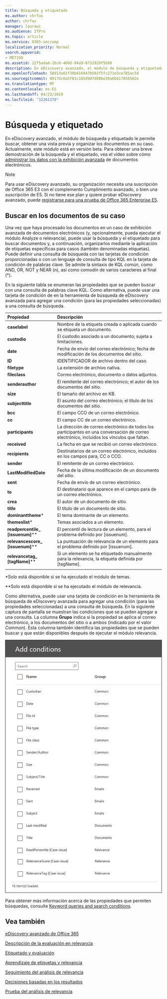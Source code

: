 ```yaml
---
title: Búsqueda y etiquetado
ms.author: chrfox
author: chrfox
manager: laurawi
ms.audience: ITPro
ms.topic: article
ms.service: O365-seccomp
localization_priority: Normal
search.appverid:
- MET150
ms.assetid: 22f5adad-1bc0-460d-94a9-8732929f5b99
description: En eDiscovery avanzado, el módulo de búsqueda y etiquetado le permite buscar, obtener una vista previa y organizar los documentos en su caso. Actualmente, este módulo está en versión beta.
ms.openlocfilehash: 58913a01f30b4169470592f5fc271e3ce785ac5d
ms.sourcegitcommit: 0017dc6a5f81c165d9dfd88be39a6bb17856582e
ms.translationtype: MT
ms.contentlocale: es-ES
ms.lasthandoff: 04/23/2019
ms.locfileid: "32261378"
---
```

# <a name="search-and-tagging"></a>Búsqueda y etiquetado

En eDiscovery avanzado, el módulo de búsqueda y etiquetado le permite buscar, obtener una vista previa y organizar los documentos en su caso. Actualmente, este módulo está en versión beta. Para obtener una breve demostración de la búsqueda y el etiquetado, vea el vídeo sobre cómo [administrar los datos con la exhibición avanzada](https://www.youtube.com/watch?v=VaPYL3DHP6I) de documentos electrónicos.

> [!NOTE]
> Para usar eDiscovery avanzado, su organización necesita una suscripción de Office 365 E3 con el complemento Cumplimiento avanzado, o bien una suscripción de E5. Si no tiene ese plan y quiere probar eDiscovery avanzado, puede [registrarse para una prueba de Office 365 Enterprise E5](https://go.microsoft.com/fwlink/p/?LinkID=698279). 
  
## <a name="search-the-documents-in-your-case"></a>Buscar en los documentos de su caso

Una vez que haya procesado los documentos en un caso de exhibición avanzada de documentos electrónicos (y, opcionalmente, pueda ejecutar el módulo Analyze o relevancia), puede usar la búsqueda y el etiquetado para buscar documentos y, a continuación, organizarlos mediante la aplicación de etiquetas específicas para casos (también denominadas etiquetas). Puede definir una consulta de búsqueda con las tarjetas de condición proporcionadas o con un lenguaje de consulta de tipo KQL en la tarjeta de condición de palabras clave. Se admite la sintaxis de KQL común, como AND, OR, NOT y NEAR (n), así como comodín de varios caracteres al final (*). 

En la siguiente tabla se enumeran las propiedades que se pueden buscar con una consulta de palabras clave KQL. Como alternativa, puede usar una tarjeta de condición de en la herramienta de búsqueda de eDiscovery avanzada para agregar una condición (para las propiedades seleccionadas) a una consulta de búsqueda.

|**Propiedad**|**Descripción**|
|:-----|:-----|
|**caselabel** <br/> | Nombre de la etiqueta creada o aplicada cuando se etiqueta un documento. <br/> |
|**custodio** <br/> | El custodio asociado a un documento; sujeta a limitaciones. <br/> |
|**date** <br/> | Fecha de envío del correo electrónico; fecha de modificación de los documentos del sitio. <br/> |
|**ID** <br/> | IDENTIFICADOR de archivo dentro del caso. <br/> |
|**filetype** <br/> | La extensión de archivo nativa. <br/> |
|**fileclass** <br/> | Correo electrónico, documento o datos adjuntos. <br/> |
|**senderauthor** <br/> | El remitente del correo electrónico; el autor de los documentos del sitio. <br/> |
|**size** <br/> | El tamaño del archivo en KB. <br/> |
|**subjecttitle** <br/> | El asunto del correo electrónico; el título de los documentos del sitio. <br/> |
|**bcc** <br/> | El campo CCO de un correo electrónico. <br/> |
|**cc** <br/> | El campo CC de un correo electrónico. <br/> |
|**participants** <br/> | La dirección de correo electrónico de todos los participantes en una conversación de correo electrónico, incluidos los vínculos que faltan. <br/> |
|**received** <br/> | La fecha en que se recibió un correo electrónico. <br/> |
|**recipients** <br/> | Destinatarios de un correo electrónico, incluidos en los campos para, CC o CCO. <br/> |
|**sender** <br/> | El remitente de un correo electrónico. <br/> |
|**LastModifiedDate** <br/> | Fecha de la última modificación de un documento del sitio. <br/> |
|**sent** <br/> | Fecha de envío de un correo electrónico. <br/> |
|**to** <br/> | El destinatario que aparece en el campo para de un correo electrónico. <br/> |
|**crea** <br/> | El autor de un documento de sitio. <br/> |
|**title** <br/> | El título de un documento de sitio. <br/> |
|**dominanttheme**\* <br/> | El tema dominante de un elemento. <br/> |
|**themeslist**\* <br/> | Temas asociados a un elemento. <br/> |
|**readpercentile_ [issuenum]**\*\* <br/> | El percentil de lectura de un elemento, para el problema definido por [issuenum]. <br/> |
|**relevancescore_ [issuenum]**\*\* <br/> | La puntuación de relevancia de un elemento para el problema definido por [issuenum]. <br/> |
|**relevancetag_ [tagName]**\*\* <br/> | Si un elemento se ha etiquetado manualmente para la relevancia, la etiqueta definida por [tagName]. <br/> |
|||

\*Solo está disponible si se ha ejecutado el módulo de temas.

\*\*Solo está disponible si se ha ejecutado el módulo de relevancia.

Como alternativa, puede usar una tarjeta de condición en la herramienta de búsqueda de eDiscovery avanzada para agregar una condición (para las propiedades seleccionadas) a una consulta de búsqueda. En la siguiente captura de pantalla se muestran las condiciones que se pueden agregar a una consulta. La columna **Grupo** indica si la propiedad se aplica al correo electrónico, a los documentos del sitio o a ambos (indicado por el valor *Common*). Esta columna también identifica las propiedades que se pueden buscar y que están disponibles después de ejecutar el módulo relevancia.

![Condiciones de búsqueda en la herramienta de búsqueda avanzada de eDiscovery](media/AeDSearchConditions.png)

Para obtener más información acerca de las propiedades que permiten búsquedas, consulte [Keyword queries and search conditions](keyword-queries-and-search-conditions.md).
  
## <a name="see-also"></a>Vea también

[eDiscovery avanzado de Office 365](office-365-advanced-ediscovery.md)
  
[Descripción de la evaluación en relevancia](assessment-in-relevance-in-advanced-ediscovery.md)
  
[Etiquetado y evaluación](tagging-and-assessment-in-advanced-ediscovery.md)
  
[Aprendizaje de etiquetas y relevancia](tagging-and-relevance-training-in-advanced-ediscovery.md)
  
[Seguimiento del análisis de relevancia](track-relevance-analysis-in-advanced-ediscovery.md)
  
[Decisiones basadas en los resultados](decision-based-on-the-results-in-advanced-ediscovery.md)
  
[Prueba del análisis de relevancia](test-relevance-analysis-in-advanced-ediscovery.md)

